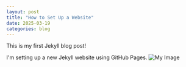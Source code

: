 ```yaml
---
layout: post
title: "How to Set Up a Website"
date: 2025-03-19
categories: blog
---
```


This is my first Jekyll blog post!

I'm setting up a new Jekyll website using GitHub Pages.
![My Image](/yst.github.io/assets/images/myimage.png)
